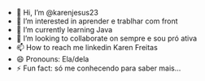 - 👋 Hi, I’m @karenjesus23
- 👀 I’m interested in aprender e trablhar com front
- 🌱 I’m currently learning Java
- 💞️ I’m looking to collaborate on sempre e sou pró ativa
- 📫 How to reach me linkedin Karen Freitas
- 😄 Pronouns: Ela/dela
- ⚡ Fun fact: só me conhecendo para saber mais...


<!---
karenjesus23/karenjesus23 is a ✨ special ✨ repository because its `README.md` (this file) appears on your GitHub profile.
You can click the Preview link to take a look at your changes.
--->
